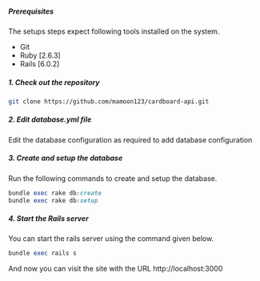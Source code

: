 ##### Prerequisites

The setups steps expect following tools installed on the system.

- Git
- Ruby [2.6.3]
- Rails [6.0.2]

##### 1. Check out the repository

```bash
git clone https://github.com/mamoon123/cardboard-api.git
```

##### 2. Edit database.yml file

Edit the database configuration as required to add database configuration

##### 3. Create and setup the database

Run the following commands to create and setup the database.

```ruby
bundle exec rake db:create
bundle exec rake db:setup
```
##### 4. Start the Rails server

You can start the rails server using the command given below.

```ruby
bundle exec rails s
```
And now you can visit the site with the URL http://localhost:3000
